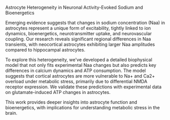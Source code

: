 Astrocyte Heterogeneity in Neuronal Activity-Evoked Sodium and Bioenergetics

Emerging evidence suggests that changes in sodium concentration (Naa) in astrocytes represent a unique form of excitability, tightly linked to ion dynamics, bioenergetics, neurotransmitter uptake, and neurovascular coupling. Our research reveals significant regional differences in Naa transients, with neocortical astrocytes exhibiting larger Naa amplitudes compared to hippocampal astrocytes.

To explore this heterogeneity, we've developed a detailed biophysical model that not only fits experimental Naa changes but also predicts key differences in calcium dynamics and ATP consumption. The model suggests that cortical astrocytes are more vulnerable to Na+ and Ca2+ overload under metabolic stress, primarily due to differential NMDA receptor expression. We validate these predictions with experimental data on glutamate-induced ATP changes in astrocytes.

This work provides deeper insights into astrocyte function and bioenergetics, with implications for understanding metabolic stress in the brain.
